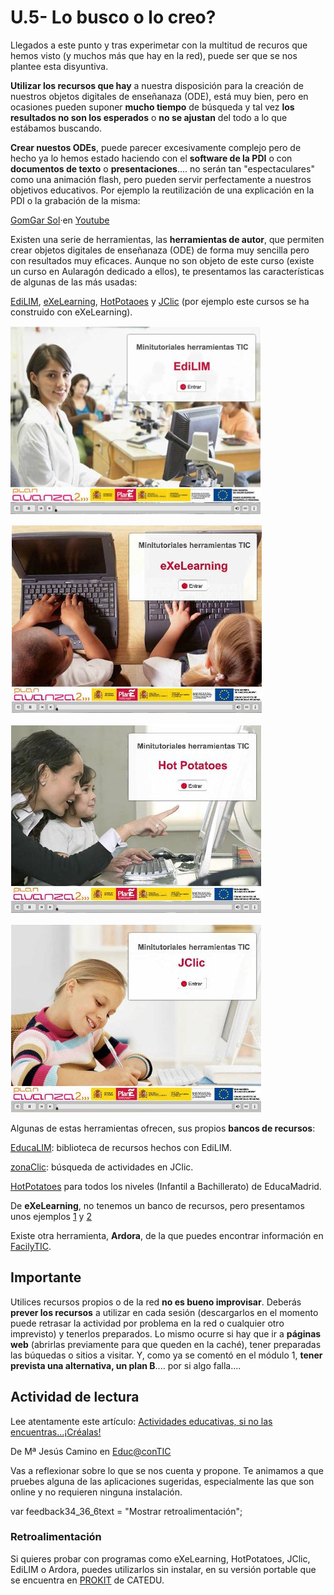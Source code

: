 # U.5- Lo busco o lo creo?

Llegados a este punto y tras experimetar con la multitud de recuros que hemos visto (y muchos más que hay en la red), puede ser que se nos plantee esta disyuntiva.

**Utilizar los recursos que hay** a nuestra disposición para la creación de nuestros objetos digitales de enseñanaza (ODE), está muy bien, pero en ocasiones pueden suponer **mucho tiempo** de búsqueda y tal vez **los resultados no son los esperados** o **no se ajustan** del todo a lo que estábamos buscando.

**Crear nuestos ODEs**, puede parecer excesivamente complejo pero de hecho ya lo hemos estado haciendo con el **software de la PDI** o con **documentos de texto** o **presentaciones**.... no serán tan "espectaculares" como una animación flash, pero pueden servir perfectamente a nuestros objetivos educativos. Por ejemplo la reutilización de una explicación en la PDI o la grabación de la misma:

[GomGar Sol](http://www.youtube.com/user/Soledadgomezgarcia?feature=watch)·en [Youtube](http://www.youtube.com/)

Existen una serie de herramientas, las **herramientas de autor**, que permiten crear objetos digitales de enseñanaza (ODE) de forma muy sencilla pero con resultados muy eficaces. Aunque no son objeto de este curso (existe un curso en Aularagón dedicado a ellos), te presentamos las características de algunas de las más usadas:

[EdiLIM](http://www.educalim.com/edilim.htm), [eXeLearning](http://exelearning.net/), [HotPotaoes](http://hotpot.uvic.ca/) y [JClic](http://clic.xtec.cat/es/jclic/download.htm) (por ejemplo este cursos se ha construido con eXeLearning).


[![ediLIM](img/ediLIM.JPG)](http://catedu.es/materialesaularagon2013/pdi/edilim.swf)



[![eXeLearning](img/eXeLearning.JPG)](http://catedu.es/materialesaularagon2013/pdi/exelearning.swf)



[![HotPotatoes](img/HotPotatoes.JPG)](http://catedu.es/materialesaularagon2013/pdi/hotpotatoes.swf)



[![JClic](img/JClic.JPG)](http://catedu.es/materialesaularagon2013/pdi/jclic.swf)


Algunas de estas herramientas ofrecen, sus propios **bancos de recursos**:

[EducaLIM](http://www.educalim.com/biblioteca/index.php): biblioteca de recursos hechos con EdiLIM.

[zonaClic](http://clic.xtec.cat/db/listact_es.jsp): búsqueda de actividades en JClic.

[HotPotatoes](http://www.educa.madrid.org/portal/web/educamadrid/hotpotatoes) para todos los niveles (Infantil a Bachillerato) de EducaMadrid.

De **eXeLearning**, no tenemos un banco de recursos, pero presentamos unos ejemplos [1](http://www.cepazahar.org/recursos/file.php/46/Proyectos/Miguelhernandez/index.html) y [2](http://s335272561.mialojamiento.es/CD/index.html)

Existe otra herramienta, **Ardora**, de la que puedes encontrar información en [FacilyTIC](http://facilytic.catedu.es/2013/04/30/ardora/).

## Importante

Utilices recursos propios o de la red **no es bueno improvisar**. Deberás **prever los recursos** a utilizar en cada sesión (descargarlos en el momento puede retrasar la actividad por problema en la red o cualquier otro imprevisto) y tenerlos preparados. Lo mismo ocurre si hay que ir a **páginas web** (abrirlas previamente para que queden en la caché), tener preparadas las búquedas o sitios a visitar. Y, como ya se comentó en el módulo 1, **tener prevista una alternativa, un plan B**.... por si algo falla....

## Actividad de lectura

Lee atentamente este artículo: [Actividades educativas, si no las encuentras...¡Créalas!](http://www.educacontic.es/blog/actividades-educativas-si-no-las-encuentras-crealas)

De Mª Jesús Camino en [Educ@conTIC](http://www.educacontic.es/blog/actividades-educativas-si-no-las-encuentras-crealas)

Vas a reflexionar sobre lo que se nos cuenta y propone. Te animamos a que pruebes alguna de las aplicaciones sugeridas, especialmente las que son online y no requieren ninguna instalación.

var feedback34\_36\_6text = "Mostrar retroalimentación";

### Retroalimentación

Si quieres probar con programas como eXeLearning, HotPotatoes, JClic, EdiLIM o Ardora, puedes utilizarlos sin instalar, en su versión portable que se encuentra en [PROKIT](http://www.catedu.es/webcatedu/index.php?option=com_content&view=article&id=212) de CATEDU.

